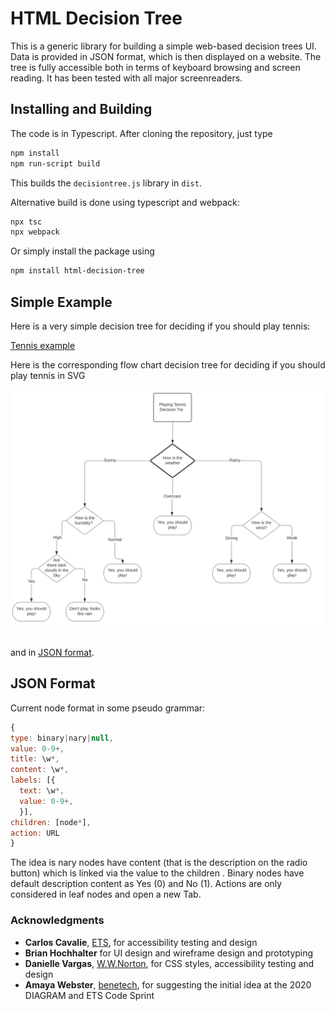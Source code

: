 # HTML Decision Tree

This is a generic library for building a simple web-based decision trees UI.
Data is provided in JSON format, which is then displayed on a website.
The tree is fully accessible both in terms of keyboard browsing and screen reading. 
It has been tested with all major screenreaders.


## Installing and Building

The code is in Typescript. After cloning the repository, just type

``` Bash
npm install
npm run-script build
```

This builds the `decisiontree.js` library in `dist`.

Alternative build is done using typescript and webpack:

``` Bash
npx tsc
npx webpack
```

Or simply install the package using 

``` Bash
npm install html-decision-tree
```

## Simple Example

Here is a very simple decision tree for deciding if you should play tennis:

[Tennis example](https://zorkow.github.io/html-decision-tree/samples/tennis.html)

Here is the corresponding flow chart decision tree for deciding if you should play tennis in SVG

![Alt Tennis Decision Tree](./samples/tennis.svg)
<img sre="./samples/tennis.svg">

and in [JSON format](./samples/tennis.json).


## JSON Format

Current node format in some pseudo grammar:

```Javascript
{
type: binary|nary|null,
value: 0-9+,
title: \w*,
content: \w*,
labels: [{
  text: \w*,
  value: 0-9+,
  }],
children: [node*],
action: URL
}
```

The idea is nary nodes have content (that is the description on the radio
button) which is linked via the value to the children . Binary nodes have
default description content as Yes (0) and No (1). Actions are only considered
in leaf nodes and open a new Tab.

### Acknowledgments

* **Carlos Cavalie**, [ETS](https://www.ets.org), for accessibility testing and
  design
* **Brian Hochhalter** for UI design and wireframe design and prototyping
* **Danielle Vargas**, [W.W.Norton](https://wwnorton.com/), for CSS styles,
  accessibility testing and design
* **Amaya Webster**, [benetech](https://benetech.org), for suggesting the
  initial idea at the 2020 DIAGRAM and ETS Code Sprint

